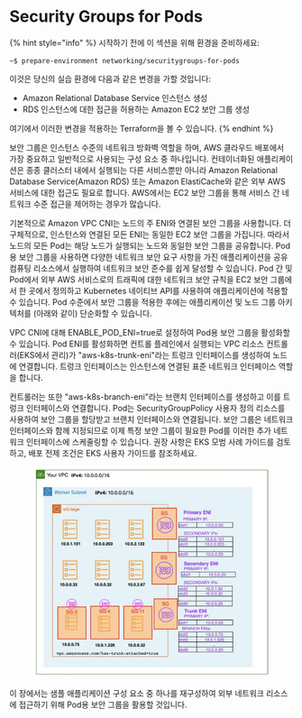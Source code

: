 # Security Groups for Pods

{% hint style="info" %}
시작하기 전에 이 섹션을 위해 환경을 준비하세요:

```
~$ prepare-environment networking/securitygroups-for-pods
```

이것은 당신의 실습 환경에 다음과 같은 변경을 가할 것입니다:

* Amazon Relational Database Service 인스턴스 생성
* RDS 인스턴스에 대한 접근을 허용하는 Amazon EC2 보안 그룹 생성

여기에서 이러한 변경을 적용하는 Terraform을 볼 수 있습니다.
{% endhint %}



보안 그룹은 인스턴스 수준의 네트워크 방화벽 역할을 하며, AWS 클라우드 배포에서 가장 중요하고 일반적으로 사용되는 구성 요소 중 하나입니다. 컨테이너화된 애플리케이션은 종종 클러스터 내에서 실행되는 다른 서비스뿐만 아니라 Amazon Relational Database Service(Amazon RDS) 또는 Amazon ElastiCache와 같은 외부 AWS 서비스에 대한 접근도 필요로 합니다. AWS에서는 EC2 보안 그룹을 통해 서비스 간 네트워크 수준 접근을 제어하는 경우가 많습니다.

기본적으로 Amazon VPC CNI는 노드의 주 ENI와 연결된 보안 그룹을 사용합니다. 더 구체적으로, 인스턴스와 연결된 모든 ENI는 동일한 EC2 보안 그룹을 가집니다. 따라서 노드의 모든 Pod는 해당 노드가 실행되는 노드와 동일한 보안 그룹을 공유합니다. Pod용 보안 그룹을 사용하면 다양한 네트워크 보안 요구 사항을 가진 애플리케이션을 공유 컴퓨팅 리소스에서 실행하여 네트워크 보안 준수를 쉽게 달성할 수 있습니다. Pod 간 및 Pod에서 외부 AWS 서비스로의 트래픽에 대한 네트워크 보안 규칙을 EC2 보안 그룹에서 한 곳에서 정의하고 Kubernetes 네이티브 API를 사용하여 애플리케이션에 적용할 수 있습니다. Pod 수준에서 보안 그룹을 적용한 후에는 애플리케이션 및 노드 그룹 아키텍처를 (아래와 같이) 단순화할 수 있습니다.

VPC CNI에 대해 ENABLE\_POD\_ENI=true로 설정하여 Pod용 보안 그룹을 활성화할 수 있습니다. Pod ENI를 활성화하면 컨트롤 플레인에서 실행되는 VPC 리소스 컨트롤러(EKS에서 관리)가 "aws-k8s-trunk-eni"라는 트렁크 인터페이스를 생성하여 노드에 연결합니다. 트렁크 인터페이스는 인스턴스에 연결된 표준 네트워크 인터페이스 역할을 합니다.

컨트롤러는 또한 "aws-k8s-branch-eni"라는 브랜치 인터페이스를 생성하고 이를 트렁크 인터페이스와 연결합니다. Pod는 SecurityGroupPolicy 사용자 정의 리소스를 사용하여 보안 그룹을 할당받고 브랜치 인터페이스와 연결됩니다. 보안 그룹은 네트워크 인터페이스와 함께 지정되므로 이제 특정 보안 그룹이 필요한 Pod를 이러한 추가 네트워크 인터페이스에 스케줄링할 수 있습니다. 권장 사항은 EKS 모범 사례 가이드를 검토하고, 배포 전제 조건은 EKS 사용자 가이드를 참조하세요.

<figure><img src="../../../.gitbook/assets/image (41).png" alt=""><figcaption></figcaption></figure>

이 장에서는 샘플 애플리케이션 구성 요소 중 하나를 재구성하여 외부 네트워크 리소스에 접근하기 위해 Pod용 보안 그룹을 활용할 것입니다.

